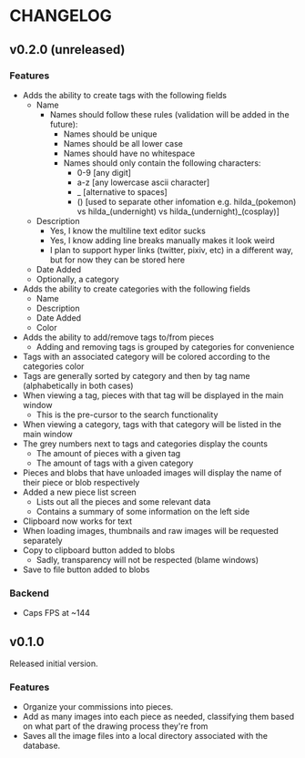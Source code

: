 # CHANGELOG
## v0.2.0 (unreleased)
### Features
* Adds the ability to create tags with the following fields
  * Name
    * Names should follow these rules (validation will be added in the future):
      * Names should be unique
      * Names should be all lower case
      * Names should have no whitespace
      * Names should only contain the following characters:
        * 0-9 [any digit]
        * a-z [any lowercase ascii character]
        * _ [alternative to spaces]
        * () [used to separate other infomation e.g. hilda_(pokemon) vs hilda_(undernight) vs hilda_(undernight)_(cosplay)]
  * Description
    * Yes, I know the multiline text editor sucks
    * Yes, I know adding line breaks manually makes it look weird
    * I plan to support hyper links (twitter, pixiv, etc) in a different way, but for now they can be stored here
  * Date Added
  * Optionally, a category
* Adds the ability to create categories with the following fields
  * Name
  * Description
  * Date Added
  * Color
* Adds the ability to add/remove tags to/from pieces
  * Adding and removing tags is grouped by categories for convenience
* Tags with an associated category will be colored according to the categories color
* Tags are generally sorted by category and then by tag name (alphabetically in both cases)
* When viewing a tag, pieces with that tag will be displayed in the main window
  * This is the pre-cursor to the search functionality
* When viewing a category, tags with that category will be listed in the main window
* The grey numbers next to tags and categories display the counts
  * The amount of pieces with a given tag
  * The amount of tags with a given category
* Pieces and blobs that have unloaded images will display the name of their piece or blob respectively
* Added a new piece list screen
  * Lists out all the pieces and some relevant data
  * Contains a summary of some information on the left side
* Clipboard now works for text
* When loading images, thumbnails and raw images will be requested separately
* Copy to clipboard button added to blobs
  * Sadly, transparency will not be respected (blame windows)
* Save to file button added to blobs

### Backend
* Caps FPS at ~144
 
## v0.1.0
Released initial version.

### Features
* Organize your commissions into pieces.
* Add as many images into each piece as needed, classifying them based on what part of the drawing process they're from
* Saves all the image files into a local directory associated with the database.